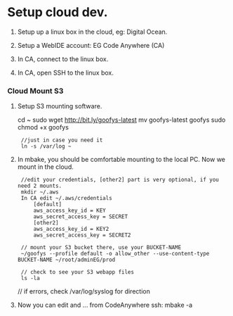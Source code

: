 
# Setup cloud dev.

1. Setup up a linux box in the cloud, eg: Digital Ocean.

2. Setup a WebIDE account: EG Code Anywhere (CA)

3. In CA, connect to the linux box.

4. In CA, open SSH to the linux box.


### Cloud Mount S3

1. Setup S3 mounting software.

      cd ~
		sudo wget http://bit.ly/goofys-latest
		mv goofys-latest goofys
		sudo chmod +x goofys

		//just in case you need it
		ln -s /var/log ~

2. In mbake, you should be comfortable mounting to the local PC. Now we mount in the cloud.


		//edit your credentials, [other2] part is very optional, if you need 2 mounts.
		mkdir ~/.aws
		In CA edit ~/.aws/credentials
			[default]
			aws_access_key_id = KEY
			aws_secret_access_key = SECRET
			[other2]
			aws_access_key_id = KEY2
			aws_secret_access_key = SECRET2

		// mount your S3 bucket there, use your BUCKET-NAME
		~/goofys --profile default -o allow_other --use-content-type BUCKET-NAME ~/root/adminEG/prod

		// check to see your S3 webapp files
		ls -la
      
      // if errors, check /var/log/syslog for direction

3. Now you can edit and ... from CodeAnywhere ssh: mbake -a


